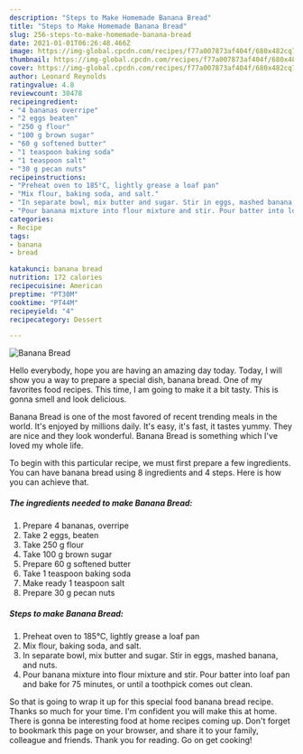 ```yaml
---
description: "Steps to Make Homemade Banana Bread"
title: "Steps to Make Homemade Banana Bread"
slug: 256-steps-to-make-homemade-banana-bread
date: 2021-01-01T06:26:48.466Z
image: https://img-global.cpcdn.com/recipes/f77a007873af404f/680x482cq70/banana-bread-recipe-main-photo.jpg
thumbnail: https://img-global.cpcdn.com/recipes/f77a007873af404f/680x482cq70/banana-bread-recipe-main-photo.jpg
cover: https://img-global.cpcdn.com/recipes/f77a007873af404f/680x482cq70/banana-bread-recipe-main-photo.jpg
author: Leonard Reynolds
ratingvalue: 4.8
reviewcount: 30478
recipeingredient:
- "4 bananas overripe"
- "2 eggs beaten"
- "250 g flour"
- "100 g brown sugar"
- "60 g softened butter"
- "1 teaspoon baking soda"
- "1 teaspoon salt"
- "30 g pecan nuts"
recipeinstructions:
- "Preheat oven to 185°C, lightly grease a loaf pan"
- "Mix flour, baking soda, and salt."
- "In separate bowl, mix butter and sugar. Stir in eggs, mashed banana, and nuts."
- "Pour banana mixture into flour mixture and stir. Pour batter into loaf pan and bake for 75 minutes, or until a toothpick comes out clean."
categories:
- Recipe
tags:
- banana
- bread

katakunci: banana bread 
nutrition: 172 calories
recipecuisine: American
preptime: "PT30M"
cooktime: "PT44M"
recipeyield: "4"
recipecategory: Dessert

---
```



![Banana Bread](https://img-global.cpcdn.com/recipes/f77a007873af404f/680x482cq70/banana-bread-recipe-main-photo.jpg)

Hello everybody, hope you are having an amazing day today. Today, I will show you a way to prepare a special dish, banana bread. One of my favorites food recipes. This time, I am going to make it a bit tasty. This is gonna smell and look delicious.

Banana Bread is one of the most favored of recent trending meals in the world. It's enjoyed by millions daily. It's easy, it's fast, it tastes yummy. They are nice and they look wonderful. Banana Bread is something which I've loved my whole life.




To begin with this particular recipe, we must first prepare a few ingredients. You can have banana bread using 8 ingredients and 4 steps. Here is how you can achieve that.

<!--inarticleads1-->

##### The ingredients needed to make Banana Bread:

1. Prepare 4 bananas, overripe
1. Take 2 eggs, beaten
1. Take 250 g flour
1. Take 100 g brown sugar
1. Prepare 60 g softened butter
1. Take 1 teaspoon baking soda
1. Make ready 1 teaspoon salt
1. Prepare 30 g pecan nuts




<!--inarticleads2-->

##### Steps to make Banana Bread:

1. Preheat oven to 185°C, lightly grease a loaf pan
1. Mix flour, baking soda, and salt.
1. In separate bowl, mix butter and sugar. Stir in eggs, mashed banana, and nuts.
1. Pour banana mixture into flour mixture and stir. Pour batter into loaf pan and bake for 75 minutes, or until a toothpick comes out clean.




So that is going to wrap it up for this special food banana bread recipe. Thanks so much for your time. I'm confident you will make this at home. There is gonna be interesting food at home recipes coming up. Don't forget to bookmark this page on your browser, and share it to your family, colleague and friends. Thank you for reading. Go on get cooking!
